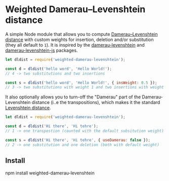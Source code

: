 Weighted Damerau–Levenshtein distance
=====================================

A simple Node module that allows you to compute [Damerau–Levenshtein
distance](https://en.wikipedia.org/wiki/Damerau%E2%80%93Levenshtein_distance)
with custom weights for insertion, deletion and/or substitution (they all
default to `1`). It is inspired by the
[damerau-levenshtein](https://github.com/tad-lispy/node-damerau-levenshtein)
and
[damerau-levenshtein-js](https://github.com/fabvalaaah/damerau-levenshtein-js)
packages.

```js
let dldist = require('weighted-damerau-levenshtein');

const d = dldist('hello word', 'Hello World!');
// 4 -> two substitutions and two insertions

const s = dldist('hello word', 'Hello World!', { insWeight: 0.5 });
// 3 -> two substitutions with weight 1 and two insertions with weight 0.5

```

It also optionally allows you to turn-off the "Damerau" part of the
Damerau-Levenshtein distance (i..e the transpositions), which makes it the
standard [Levenshtein distance](https://en.wikipedia.org/wiki/Levenshtein_distance).

```js
let dldist = require('weighted-damerau-levenshtein');

const d = dldist('Hi there', 'Hi tehre');
// 1 -> one transpostion (counted with the default subsitution weight)

const s = dldist('Hi there', 'Hi tehre', { useDamerau: false });
// 2 -> one substitution and one deletion (both with default weight)

```

Install
-------

  npm install weighted-damerau-levenshtein

